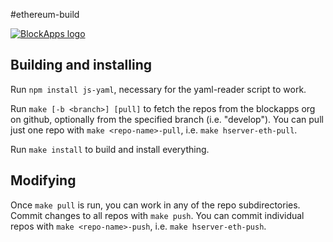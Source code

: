 #ethereum-build

[![BlockApps logo](http://blockapps.net/img/logo_cropped.png)](http://blockapps.net)

## Building and installing

Run `npm install js-yaml`, necessary for the yaml-reader script to work.

Run `make [-b <branch>] [pull]` to fetch the repos from the blockapps
org on github, optionally from the specified branch (i.e. "develop").
You can pull just one repo with `make <repo-name>-pull`, i.e. `make
hserver-eth-pull`.

Run `make install` to build and install everything.

## Modifying

Once `make pull` is run, you can work in any of the repo
subdirectories.  Commit changes to all repos with `make push`.  You
can commit individual repos with `make <repo-name>-push`, i.e. `make
hserver-eth-push`.